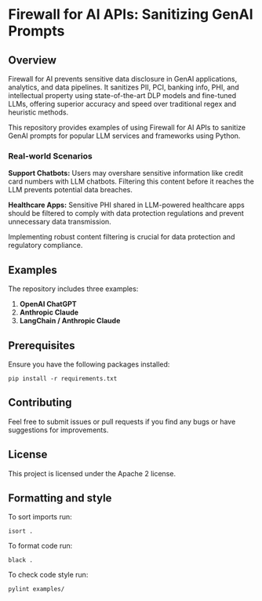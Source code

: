 # Firewall for AI APIs: Sanitizing GenAI Prompts 

## Overview
Firewall for AI prevents sensitive data disclosure in GenAI applications, analytics, and data pipelines. It sanitizes PII, PCI, banking info, PHI, and intellectual property using state-of-the-art DLP models and fine-tuned LLMs, offering superior accuracy and speed over traditional regex and heuristic methods.

This repository provides examples of using Firewall for AI APIs to sanitize GenAI prompts for popular LLM services and frameworks using Python.

### Real-world Scenarios

**Support Chatbots:** 
Users may overshare sensitive information like credit card numbers with LLM chatbots. Filtering this content before it reaches the LLM prevents potential data breaches.

**Healthcare Apps:** 
Sensitive PHI shared in LLM-powered healthcare apps should be filtered to comply with data protection regulations and prevent unnecessary data transmission.

Implementing robust content filtering is crucial for data protection and regulatory compliance.

## Examples

The repository includes three examples:
1. **OpenAI ChatGPT**
2. **Anthropic Claude**
3. **LangChain / Anthropic Claude**

## Prerequisites

Ensure you have the following packages installed:

    pip install -r requirements.txt 

## Contributing
Feel free to submit issues or pull requests if you find any bugs or have suggestions for improvements.

## License
This project is licensed under the Apache 2 license.

## Formatting and style

To sort imports run:

    isort .

To format code run:

    black .

To check code style run:

    pylint examples/
